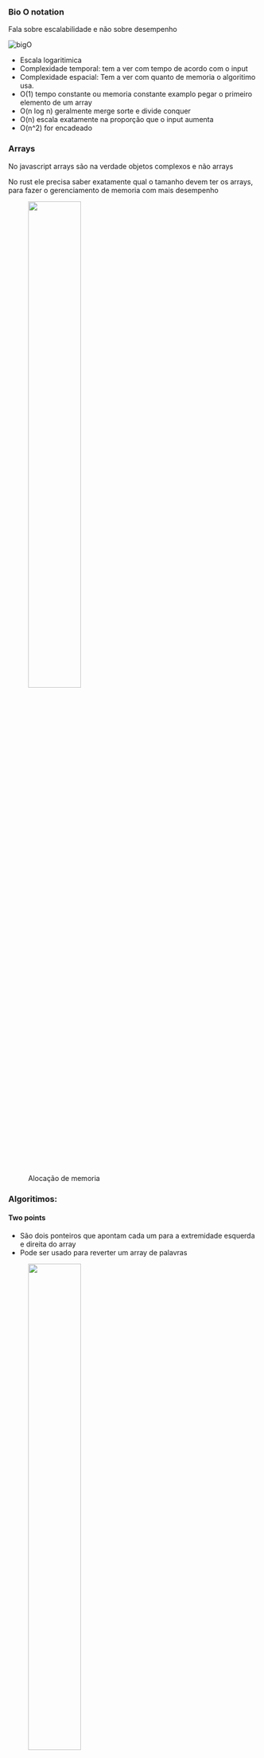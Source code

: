 ### Bio O notation

Fala sobre escalabilidade e não sobre desempenho

![bigO](images/bigO.png)

- Escala logaritimica
- Complexidade temporal: tem a ver com tempo de acordo com o input
- Complexidade espacial: Tem a ver com quanto de memoria o algoritimo usa.
- O(1) tempo constante ou memoria constante examplo pegar o primeiro elemento de um array
- O(n log n) geralmente merge sorte e divide conquer
- O(n) escala exatamente na proporção que o input aumenta
- O(n^2) for encadeado

### Arrays

No javascript arrays são na verdade objetos complexos e não arrays

No rust ele precisa saber exatamente qual o tamanho devem ter os arrays, para fazer o gerenciamento de memoria com mais desempenho

<figure>
  <img src="images/array-memory.png" width="50%"/>
  <figcaption>
    Alocação de memoria
  </figcaption>
</figure>

### Algoritimos:

#### Two points
- São dois ponteiros que apontam cada um para a extremidade esquerda e direita do array
- Pode ser usado para reverter um array de palavras

<figure>
  <img src="images/two-points.png" width="50%"/>
  <figcaption>
    Alocação de memoria
  </figcaption>
</figure>

#### Binary Search
- Divide a coleção pela metade e vai dividindo até encontrar o item
- Precisa que o array esteja ordenado
- Temporal: O(log n)
- Espacial: O(1)
- Utilizamos o [log2 n](https://pt.khanacademy.org/computing/computer-science/algorithms/binary-search/a/running-time-of-binary-search) para descobrir o número de passos necessários e descobrir o tempo de execução
- fonts:
  - https://www.khanacademy.org/computing/computer-science/algorithms/binary-search/a/binary-search

#### Sliding window

- Possui dois for encadeado, um abrindo e outro fechando e fazendo checagens

<figure>
  <img src="images/slidewindow.png" width="50%"/>
  <figcaption>
    Ponteiros
  </figcaption>
</figure>

#### Exponential Search
- Utiliza a binary search para fazer a busca apos encontrar o range

#### Hashmap

- 

---

#### Linked Lists

- É importante para linguagens mais staticas que definem o tamanho do array na inicialização por exemplo com a linked list é possivel aumentar a lista dinamicamente
- Double linked lista é quando o no sabe o prev e o next
- A parte ruim é não ter acesso via index [n]

---

#### Queue

- usa FIFO first in first out
- Utiliza geralmente uma linkedlist

---

#### Hashmap

- tem a complexidade O(1)
- load factor 70%
- collisions

---

#### Stack

- Utiliza o LIFO last in last out

---

#### Trie

- Usada para autocomplete

---

#### B-tree

-

### Sorting

#### Bubble sort

- Complexidade temporal O(N^2)
  - Melhor cenario O(n)
- Espacial O(1)
- Pouco eficiente para os dias de hoje porem pode ser usado para arrays menores com 100 itens por exemplo
- fonts:
  - https://cs50.harvard.edu/x/2025/shorts/bubble_sort/

#### Insertion Sort

- https://www.w3schools.com/dsa/dsa_algo_insertionsort.php
- https://www.khanacademy.org/computing/computer-science/algorithms/insertion-sort/a/insertion-sort

<figure>
  <img src="images/insertion.png" width="50%"/>
  <figcaption>
    Quick sort
  </figcaption>
</figure>

#### Selection Sort

- https://www.w3schools.com/dsa/dsa_algo_selectionsort.php
- https://www.khanacademy.org/computing/computer-science/algorithms/sorting-algorithms/a/sorting

<figure>
  <img src="images/insertion.png" width="50%"/>
  <figcaption>
    Quick sort
  </figcaption>
</figure>

#### QuickSort

- Precisa escolher o pivot e ai dividir o array de um lado fica os menores e do outro os maiores que o pivot
  - A ideia é ir dividindo o array em dois recursivamente de acordo com o pivo
- Temporal: No melhor e medio caso N log n no pior n ** 2
- Espacial: No melhor log N no pior n
- fonts:
  - https://pt.khanacademy.org/computing/computer-science/algorithms/quick-sort/a/linear-time-partitioning

<figure>
  <img src="images/quick-sort.png" width="50%"/>
  <figcaption>
    Quick sort
  </figcaption>
</figure>

#### MergeSort
- Temporal: O (n log n)
- Espacial: O(n)
- As etapas para solução são dividir, conquistar e combinar.
- fonts:
  - https://pt.khanacademy.org/computing/computer-science/algorithms/merge-sort/a/overview-of-merge-sort
  - https://www.youtube.com/watch?v=Ns7tGNbtvV4

<figure>
  <img src="images/dividir.png" width="50%"/>
  <figcaption>
    Dividir e conquistar
  </figcaption>
</figure>

<figure>
  <img src="images/diagram-merge.png" width="50%"/>
  <figcaption>
    Mais sobre dividir e conquistar
  </figcaption>
</figure>

### Binaries

- Transformação de binario para decimal
  - Cada casa vale 2 na potencia de 1,2,3,4...
  - O ultimo bit mais a esquerda é o sinal do binario - ou +
  - O bit de paridade é o primeiro bit direita se ele for um o binario é impar se for zero par
- Em algumas linguagens de programação o decimal é representado por 32 bit
- MSB
  - LSB(least significant bit) geralmente é o bit mais a direita e MSB(most significante bit) é o bit mais a esquerda
  - LSB é o menor valor e MSB o maior valor
  - Font: https://www.techtarget.com/whatis/definition/most-significant-bit-or-byte

<figure>
  <img src="images/binary.png" width="50%"/>
  <figcaption>
    Representação do binario
  </figcaption>
</figure>

#### Left/Right shift

Left(<<)
Right(>>)

- Move os bits para a direita e esquerda
  - Com numeros que não dão overflow, o shift n << 1 vai duplicar o numero
  - Ja o n >> 1 dividi o numero por dois a não ser que aconteça o overflow

<figure>
  <img src="images/shift.png" width="50%"/>
  <figcaption>
    Shift
  </figcaption>
</figure>

#### And OR Not and XOR

<figure>
  <img alt="Shift" src="images/or.png" width="50%"/>
  <figcaption>
    Shift
  </figcaption>
</figure>

And(&)

- Caso o bit atual seja 1 em ambos os casos ele retorna um
- Caso queira saber se um numero é par basta apenas testar ele com o 1 exemplo 5 & 1 caso retorne 1 é impar 
- caso retorne 0 é par isso por estar testando o ultimo bit o bit de paridade

Or(|)

- Caso pelo menos um dos bits testados sejam 1 ele retorna true
- Exemplo: 010 | 001 = 011

Xor(^)

- O xor apenas é 1 quando ambos os bits avaliados são diferentes
- Xor de um numero com ele mesmo sempre é 0
  - Xor de um numero com 0 é ele mesmo
- é cumulativo e associativo
- Exercicios: https://www.youtube.com/watch?v=WnPLSRLSANE1
- Exemplo: 001 ^ 000 = 001

<figure>
  <img alt="Missing numbers implementation" src="images/xor.png" width="50%"/>
  <figcaption>
    Missing numbers implementation
  </figcaption>
</figure>

Not(~)

- Basicamente invert todos os bits onde for 0 fica 1 onde for 1 fica zero
- Exemplo: ~101 = 010 

### Binary tree

- Precisa de um tree node e da binary tree em si
- Geralmente são colocados valores numericos como nodes
- Na busca e inserção de dados é feito por um lado da binary

<figure>
  <img alt="binary tree" src="images/binary-tree.png" width="50%"/>
  <figcaption>
    binary tree
  </figcaption>
</figure>

#### Traversals

Preorder traversal

- Preorder começa no root e vai seguindo pela esquerda depois volta e vai pela direita dos nodes

<figure>
  <img alt="preorder traversal" src="images/pre-trav.png" width="50%"/>
  <figcaption>
    preorder traversal
  </figcaption>
</figure>

Inorder traversal

- O root fica no meio do retorno
- Abri tudo a esquerda e so depois adiciona ao resultado, um pouco parecido com o preorder porem o momento de inserção no resultado é outro

<figure>
  <img alt="inorder traversal" src="images/inorder.png" width="50%"/>
  <figcaption>
    inorder traversal
  </figcaption>
</figure>

Postorder traversal

- O root fica no final
- A execução é parecida com as outras porem agora o root será o último a ser adicionado
- É melhor para poupar memoria com diminuição da callstack

<figure>
  <img alt="postorder traversal" src="images/postorder.png" width="50%"/>
  <figcaption>
    postorder traversal
  </figcaption>
</figure>
